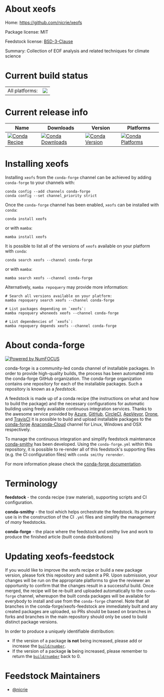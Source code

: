 About xeofs
===========

Home: https://github.com/nicrie/xeofs

Package license: MIT

Feedstock license: [BSD-3-Clause](https://github.com/conda-forge/xeofs-feedstock/blob/main/LICENSE.txt)

Summary: Collection of EOF analysis and related techniques for climate science

Current build status
====================


<table><tr><td>All platforms:</td>
    <td>
      <a href="https://dev.azure.com/conda-forge/feedstock-builds/_build/latest?definitionId=15663&branchName=main">
        <img src="https://dev.azure.com/conda-forge/feedstock-builds/_apis/build/status/xeofs-feedstock?branchName=main">
      </a>
    </td>
  </tr>
</table>

Current release info
====================

| Name | Downloads | Version | Platforms |
| --- | --- | --- | --- |
| [![Conda Recipe](https://img.shields.io/badge/recipe-xeofs-green.svg)](https://anaconda.org/conda-forge/xeofs) | [![Conda Downloads](https://img.shields.io/conda/dn/conda-forge/xeofs.svg)](https://anaconda.org/conda-forge/xeofs) | [![Conda Version](https://img.shields.io/conda/vn/conda-forge/xeofs.svg)](https://anaconda.org/conda-forge/xeofs) | [![Conda Platforms](https://img.shields.io/conda/pn/conda-forge/xeofs.svg)](https://anaconda.org/conda-forge/xeofs) |

Installing xeofs
================

Installing `xeofs` from the `conda-forge` channel can be achieved by adding `conda-forge` to your channels with:

```
conda config --add channels conda-forge
conda config --set channel_priority strict
```

Once the `conda-forge` channel has been enabled, `xeofs` can be installed with `conda`:

```
conda install xeofs
```

or with `mamba`:

```
mamba install xeofs
```

It is possible to list all of the versions of `xeofs` available on your platform with `conda`:

```
conda search xeofs --channel conda-forge
```

or with `mamba`:

```
mamba search xeofs --channel conda-forge
```

Alternatively, `mamba repoquery` may provide more information:

```
# Search all versions available on your platform:
mamba repoquery search xeofs --channel conda-forge

# List packages depending on `xeofs`:
mamba repoquery whoneeds xeofs --channel conda-forge

# List dependencies of `xeofs`:
mamba repoquery depends xeofs --channel conda-forge
```


About conda-forge
=================

[![Powered by
NumFOCUS](https://img.shields.io/badge/powered%20by-NumFOCUS-orange.svg?style=flat&colorA=E1523D&colorB=007D8A)](https://numfocus.org)

conda-forge is a community-led conda channel of installable packages.
In order to provide high-quality builds, the process has been automated into the
conda-forge GitHub organization. The conda-forge organization contains one repository
for each of the installable packages. Such a repository is known as a *feedstock*.

A feedstock is made up of a conda recipe (the instructions on what and how to build
the package) and the necessary configurations for automatic building using freely
available continuous integration services. Thanks to the awesome service provided by
[Azure](https://azure.microsoft.com/en-us/services/devops/), [GitHub](https://github.com/),
[CircleCI](https://circleci.com/), [AppVeyor](https://www.appveyor.com/),
[Drone](https://cloud.drone.io/welcome), and [TravisCI](https://travis-ci.com/)
it is possible to build and upload installable packages to the
[conda-forge](https://anaconda.org/conda-forge) [Anaconda-Cloud](https://anaconda.org/)
channel for Linux, Windows and OSX respectively.

To manage the continuous integration and simplify feedstock maintenance
[conda-smithy](https://github.com/conda-forge/conda-smithy) has been developed.
Using the ``conda-forge.yml`` within this repository, it is possible to re-render all of
this feedstock's supporting files (e.g. the CI configuration files) with ``conda smithy rerender``.

For more information please check the [conda-forge documentation](https://conda-forge.org/docs/).

Terminology
===========

**feedstock** - the conda recipe (raw material), supporting scripts and CI configuration.

**conda-smithy** - the tool which helps orchestrate the feedstock.
                   Its primary use is in the construction of the CI ``.yml`` files
                   and simplify the management of *many* feedstocks.

**conda-forge** - the place where the feedstock and smithy live and work to
                  produce the finished article (built conda distributions)


Updating xeofs-feedstock
========================

If you would like to improve the xeofs recipe or build a new
package version, please fork this repository and submit a PR. Upon submission,
your changes will be run on the appropriate platforms to give the reviewer an
opportunity to confirm that the changes result in a successful build. Once
merged, the recipe will be re-built and uploaded automatically to the
`conda-forge` channel, whereupon the built conda packages will be available for
everybody to install and use from the `conda-forge` channel.
Note that all branches in the conda-forge/xeofs-feedstock are
immediately built and any created packages are uploaded, so PRs should be based
on branches in forks and branches in the main repository should only be used to
build distinct package versions.

In order to produce a uniquely identifiable distribution:
 * If the version of a package **is not** being increased, please add or increase
   the [``build/number``](https://docs.conda.io/projects/conda-build/en/latest/resources/define-metadata.html#build-number-and-string).
 * If the version of a package **is** being increased, please remember to return
   the [``build/number``](https://docs.conda.io/projects/conda-build/en/latest/resources/define-metadata.html#build-number-and-string)
   back to 0.

Feedstock Maintainers
=====================

* [@nicrie](https://github.com/nicrie/)

